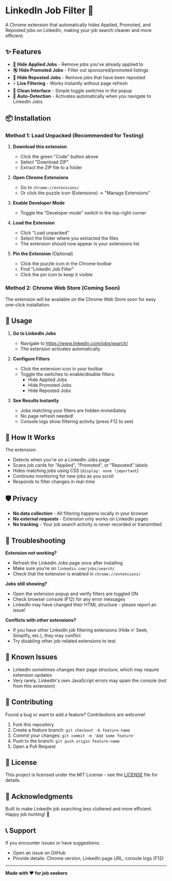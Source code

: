# LinkedIn Job Filter 🎯

A Chrome extension that automatically hides Applied, Promoted, and Reposted jobs on LinkedIn, making your job search cleaner and more efficient.

## ✨ Features

- 🚫 **Hide Applied Jobs** - Remove jobs you've already applied to
- 🔇 **Hide Promoted Jobs** - Filter out sponsored/promoted listings
- 🔄 **Hide Reposted Jobs** - Remove jobs that have been reposted
- ⚡ **Live Filtering** - Works instantly without page refresh
- 🎨 **Clean Interface** - Simple toggle switches in the popup
- 🔄 **Auto-Detection** - Activates automatically when you navigate to LinkedIn Jobs

## 📦 Installation

### Method 1: Load Unpacked (Recommended for Testing)

1. **Download this extension**
   - Click the green "Code" button above
   - Select "Download ZIP"
   - Extract the ZIP file to a folder

2. **Open Chrome Extensions**
   - Go to `chrome://extensions/`
   - Or click the puzzle icon (Extensions) → "Manage Extensions"

3. **Enable Developer Mode**
   - Toggle the "Developer mode" switch in the top-right corner

4. **Load the Extension**
   - Click "Load unpacked"
   - Select the folder where you extracted the files
   - The extension should now appear in your extensions list

5. **Pin the Extension** (Optional)
   - Click the puzzle icon in the Chrome toolbar
   - Find "LinkedIn Job Filter"
   - Click the pin icon to keep it visible

### Method 2: Chrome Web Store (Coming Soon)
The extension will be available on the Chrome Web Store soon for easy one-click installation.

## 🚀 Usage

1. **Go to LinkedIn Jobs**
   - Navigate to https://www.linkedin.com/jobs/search/
   - The extension activates automatically

2. **Configure Filters**
   - Click the extension icon in your toolbar
   - Toggle the switches to enable/disable filters:
     - Hide Applied Jobs
     - Hide Promoted Jobs
     - Hide Reposted Jobs

3. **See Results Instantly**
   - Jobs matching your filters are hidden immediately
   - No page refresh needed!
   - Console logs show filtering activity (press F12 to see)

## 🔧 How It Works

The extension:
- Detects when you're on a LinkedIn Jobs page
- Scans job cards for "Applied", "Promoted", or "Reposted" labels
- Hides matching jobs using CSS (`display: none !important`)
- Continues monitoring for new jobs as you scroll
- Responds to filter changes in real-time

## 🛡️ Privacy

- **No data collection** - All filtering happens locally in your browser
- **No external requests** - Extension only works on LinkedIn pages
- **No tracking** - Your job search activity is never recorded or transmitted

## 🐛 Troubleshooting

**Extension not working?**
- Refresh the LinkedIn Jobs page once after installing
- Make sure you're on `linkedin.com/jobs/search/`
- Check that the extension is enabled in `chrome://extensions/`

**Jobs still showing?**
- Open the extension popup and verify filters are toggled ON
- Check browser console (F12) for any error messages
- LinkedIn may have changed their HTML structure - please report an issue!

**Conflicts with other extensions?**
- If you have other LinkedIn job filtering extensions (Hide n' Seek, Simplify, etc.), they may conflict
- Try disabling other job-related extensions to test

## 📝 Known Issues

- LinkedIn sometimes changes their page structure, which may require extension updates
- Very rarely, LinkedIn's own JavaScript errors may spam the console (not from this extension)

## 🤝 Contributing

Found a bug or want to add a feature? Contributions are welcome!

1. Fork this repository
2. Create a feature branch: `git checkout -b feature-name`
3. Commit your changes: `git commit -m 'Add some feature'`
4. Push to the branch: `git push origin feature-name`
5. Open a Pull Request

## 📄 License

This project is licensed under the MIT License - see the [LICENSE](LICENSE) file for details.

## 🙏 Acknowledgments

Built to make LinkedIn job searching less cluttered and more efficient. Happy job hunting! 🎉

## 📞 Support

If you encounter issues or have suggestions:
- Open an issue on GitHub
- Provide details: Chrome version, LinkedIn page URL, console logs (F12)

---

**Made with ❤️ for job seekers**